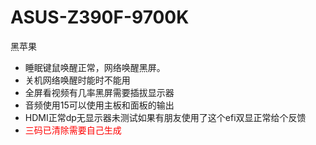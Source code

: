 # ASUS-Z390F-9700K
黑苹果
- 睡眠键鼠唤醒正常，网络唤醒黑屏。
- 关机网络唤醒时能时不能用
- 全屏看视频有几率黑屏需要插拔显示器
- 音频使用15可以使用主板和面板的输出
- HDMI正常dp无显示器未测试如果有朋友使用了这个efi双显正常给个反馈
- <span style="color:red">三码已清除需要自己生成</span>
